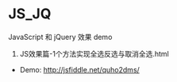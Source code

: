 JS_JQ
=====

JavaScript 和 jQuery 效果 demo

1. JS效果篇-1个方法实现全选反选与取消全选.html
* Demo: http://jsfiddle.net/quho2dms/
